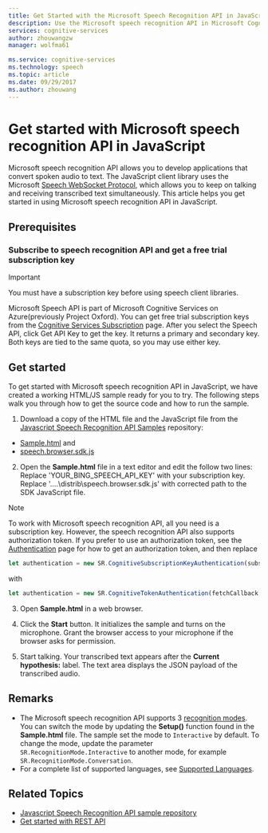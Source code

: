 ```yaml
---
title: Get Started with the Microsoft Speech Recognition API in JavaScript | Microsoft Docs
description: Use the Microsoft speech recognition API in Microsoft Cognitive Services to develop applications that continuously convert spoken audio to text.
services: cognitive-services
author: zhouwangzw
manager: wolfma61

ms.service: cognitive-services
ms.technology: speech
ms.topic: article
ms.date: 09/29/2017
ms.author: zhouwang
---
```

# Get started with Microsoft speech recognition API in JavaScript

Microsoft speech recognition API allows you to develop applications that convert spoken audio to text. The JavaScript client library uses the Microsoft [Speech WebSocket Protocol](../API-Reference-REST/websocketprotocol.md), which allows you to keep on talking and receiving transcribed text simultaneously. This article helps you get started in using Microsoft speech recognition API in JavaScript.

## Prerequisites

### Subscribe to speech recognition API and get a free trial subscription key

> [!IMPORTANT]
> You must have a subscription key before using speech client libraries.

Microsoft Speech API is part of Microsoft Cognitive Services on Azure(previously Project Oxford). You can get free trial subscription keys from the [Cognitive Services Subscription](https://azure.microsoft.com/en-us/try/cognitive-services/) page. After you select the Speech API, click Get API Key to get the key. It returns a primary and secondary key. Both keys are tied to the same quota, so you may use either key.

## Get started

To get started with Microsoft speech recognition API in JavaScript, we have created a working HTML/JS sample ready for you to try. The following steps walk you through how to get the source code and how to run the sample.

1. Download a copy of the HTML file and the JavaScript file from the [Javascript Speech Recognition API Samples](https://github.com/Azure-Samples/SpeechToText-WebSockets-Javascript) repository:
  - [Sample.html](https://github.com/Azure-Samples/SpeechToText-WebSockets-Javascript/blob/master/samples/browser/Sample.html) and
  - [speech.browser.sdk.js](https://github.com/Azure-Samples/SpeechToText-WebSockets-Javascript/blob/master/distrib/speech.browser.sdk.js)

2. Open the **Sample.html** file in a text editor and edit the follow two lines:
  Replace 'YOUR_BING_SPEECH_API_KEY' with your subscription key.
  Replace '..\..\distrib\speech.browser.sdk.js' with corrected path to the SDK JavaScript file.

  > [!NOTE]
  > To work with Microsoft speech recognition API, all you need is a subscription key. However, the speech recognition API also supports authorization token. If you prefer to use an authorization token, see the [Authentication](../How-to/how-to-authentication.md) page for how to get an authorization token, and then replace

  ```javaScript
  let authentication = new SR.CognitiveSubscriptionKeyAuthentication(subscriptionKey);
  ```

  with

  ```javascript
  let authentication = new SR.CognitiveTokenAuthentication(fetchCallback, fetchOnExpiryCallback);
  ```

3. Open **Sample.html** in a web browser.

4. Click the **Start** button. It initializes the sample and turns on the microphone. Grant the browser access to your microphone if the browser asks for permission.

5. Start talking. Your transcribed text appears after the **Current hypothesis:** label. The text area displays the JSON payload of the transcribed audio.

## Remarks

- The Microsoft speech recognition API supports 3 [recognition modes](../concepts.md#recognition-modes). You can switch the mode by updating the **Setup()** function found in the **Sample.html** file. The sample set the mode to `Interactive` by default. To change the mode, update the parameter `SR.RecognitionMode.Interactive` to another mode, for example `SR.RecognitionMode.Conversation`.
- For a complete list of supported languages, see [Supported Languages](../API-Reference-REST/supportedlanguages.md).

## Related Topics

- [Javascript Speech Recognition API sample repository](https://github.com/Azure-Samples/SpeechToText-WebSockets-Javascript)
- [Get started with REST API](GetStartedREST.md)
